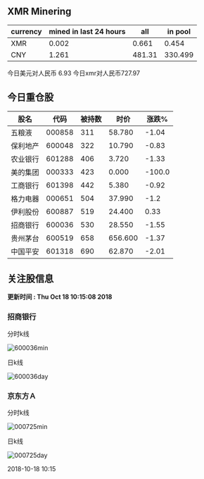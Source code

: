 ## XMR Minering

|currency|mined in last 24 hours|all|in pool|
|---|---|---|---|
|XMR|0.002|0.661|0.454|
|CNY|1.261|481.31|330.499|

今日美元对人民币 6.93	今日xmr对人民币727.97


## 今日重仓股 

|股名|代码|被持数|时价|涨跌%|
|---|---|---|---|---|
|五粮液|000858|311|58.780|-1.04|
|保利地产|600048|322|10.790|-0.83|
|农业银行|601288|406|3.720|-1.33|
|美的集团|000333|423|0.000|-100.0|
|工商银行|601398|442|5.380|-0.92|
|格力电器|000651|504|37.990|-1.2|
|伊利股份|600887|519|24.400|0.33|
|招商银行|600036|530|28.550|-1.55|
|贵州茅台|600519|658|656.600|-1.37|
|中国平安|601318|690|62.870|-2.01|

## 关注股信息
**更新时间 : Thu Oct 18 10:15:08 2018**
### 招商银行 
分时k线

![600036min](http://image.sinajs.cn/newchart/min/n/sh600036.gif)

日k线

![600036day](http://image.sinajs.cn/newchart/daily/n/sh600036.gif)

### 京东方Ａ 
分时k线

![000725min](http://image.sinajs.cn/newchart/min/n/sz000725.gif)

日k线

![000725day](http://image.sinajs.cn/newchart/daily/n/sz000725.gif)

2018-10-18 10:15